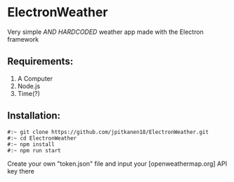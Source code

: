 # ElectronWeather

Very simple _AND HARDCODED_ weather app made with the Electron framework

## Requirements:
1. A Computer
3. Node.js
4. Time(?)

## Installation:
<pre><code>#:~ git clone https://github.com/jpitkanen18/ElectronWeather.git
#:~ cd ElectronWeather
#:~ npm install
#:~ npm run start
</code></pre>
Create your own "token.json" file and input your [openweathermap.org] API key there

